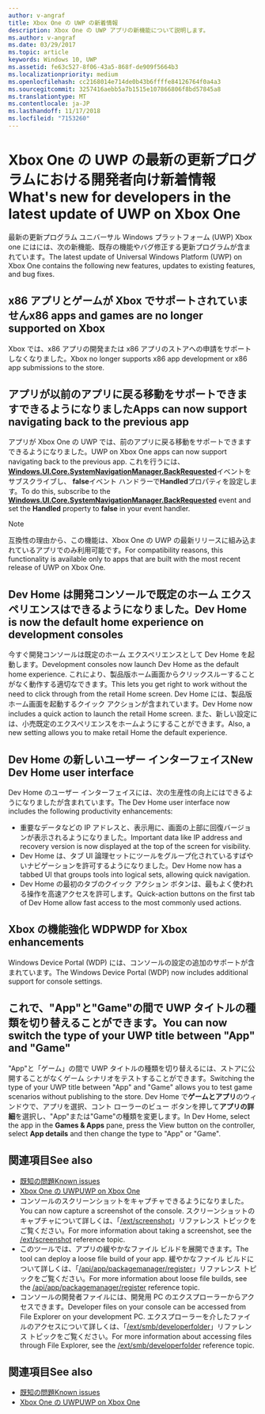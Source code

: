 ```yaml
---
author: v-angraf
title: Xbox One の UWP の新着情報
description: Xbox One の UWP アプリの新機能について説明します。
ms.author: v-angraf
ms.date: 03/29/2017
ms.topic: article
keywords: Windows 10, UWP
ms.assetid: fe63c527-8f06-43a5-868f-de909f5664b3
ms.localizationpriority: medium
ms.openlocfilehash: cc2168014e714de0b43b6ffffe84126764f0a4a3
ms.sourcegitcommit: 3257416aebb5a7b1515e107866806f8bd57845a8
ms.translationtype: MT
ms.contentlocale: ja-JP
ms.lasthandoff: 11/17/2018
ms.locfileid: "7153260"
---
```

# <a name="whats-new-for-developers-in-the-latest-update-of-uwp-on-xbox-one"></a><span data-ttu-id="73df3-104">Xbox One の UWP の最新の更新プログラムにおける開発者向け新着情報</span><span class="sxs-lookup"><span data-stu-id="73df3-104">What's new for developers in the latest update of UWP on Xbox One</span></span>

<span data-ttu-id="73df3-105">最新の更新プログラム ユニバーサル Windows プラットフォーム (UWP) Xbox one にはには、次の新機能、既存の機能やバグ修正する更新プログラムが含まれています。</span><span class="sxs-lookup"><span data-stu-id="73df3-105">The latest update of Universal Windows Platform (UWP) on Xbox One contains the following new features, updates to existing features, and bug fixes.</span></span>

## <a name="x86-apps-and-games-are-no-longer-supported-on-xbox"></a><span data-ttu-id="73df3-106">x86 アプリとゲームが Xbox でサポートされていません</span><span class="sxs-lookup"><span data-stu-id="73df3-106">x86 apps and games are no longer supported on Xbox</span></span>  
<span data-ttu-id="73df3-107">Xbox では、x86 アプリの開発または x86 アプリのストアへの申請をサポートしなくなりました。</span><span class="sxs-lookup"><span data-stu-id="73df3-107">Xbox no longer supports x86 app development or x86 app submissions to the store.</span></span>

## <a name="apps-can-now-support-navigating-back-to-the-previous-app"></a><span data-ttu-id="73df3-108">アプリが以前のアプリに戻る移動をサポートできますできるようになりました</span><span class="sxs-lookup"><span data-stu-id="73df3-108">Apps can now support navigating back to the previous app</span></span> 
<span data-ttu-id="73df3-109">アプリが Xbox One の UWP では、前のアプリに戻る移動をサポートできますできるようになりました。</span><span class="sxs-lookup"><span data-stu-id="73df3-109">UWP on Xbox One apps can now support navigating back to the previous app.</span></span> <span data-ttu-id="73df3-110">これを行うには、 [**Windows.UI.Core.SystemNavigationManager.BackRequested**](https://msdn.microsoft.com/library/windows/apps/dn893595)イベントをサブスクライブし、 **false**イベント ハンドラーで**Handled**プロパティを設定します。</span><span class="sxs-lookup"><span data-stu-id="73df3-110">To do this, subscribe to the [**Windows.UI.Core.SystemNavigationManager.BackRequested**](https://msdn.microsoft.com/library/windows/apps/dn893595) event and set the **Handled** property to **false** in your event handler.</span></span>

> [!NOTE]
> <span data-ttu-id="73df3-111">互換性の理由から、この機能は、Xbox One の UWP の最新リリースに組み込まれているアプリでのみ利用可能です。</span><span class="sxs-lookup"><span data-stu-id="73df3-111">For compatibility reasons, this functionality is available only to apps that are built with the most recent release of UWP on Xbox One.</span></span> 

## <a name="dev-home-is-now-the-default-home-experience-on-development-consoles"></a><span data-ttu-id="73df3-112">Dev Home は開発コンソールで既定のホーム エクスペリエンスはできるようになりました。</span><span class="sxs-lookup"><span data-stu-id="73df3-112">Dev Home is now the default home experience on development consoles</span></span>
<span data-ttu-id="73df3-113">今すぐ開発コンソールは既定のホーム エクスペリエンスとして Dev Home を起動します。</span><span class="sxs-lookup"><span data-stu-id="73df3-113">Development consoles now launch Dev Home as the default home experience.</span></span> <span data-ttu-id="73df3-114">これにより、製品版ホーム画面からクリックスルーすることがなく動作する適切なできます。</span><span class="sxs-lookup"><span data-stu-id="73df3-114">This lets you get right to work without the need to click through from the retail Home screen.</span></span> <span data-ttu-id="73df3-115">Dev Home には、製品版ホーム画面を起動するクイック アクションが含まれています。</span><span class="sxs-lookup"><span data-stu-id="73df3-115">Dev Home now includes a quick action to launch the retail Home screen.</span></span> <span data-ttu-id="73df3-116">また、新しい設定には、小売既定のエクスペリエンスをホームようにすることができます。</span><span class="sxs-lookup"><span data-stu-id="73df3-116">Also, a new setting allows you to make retail Home the default experience.</span></span> 

## <a name="new-dev-home-user-interface"></a><span data-ttu-id="73df3-117">Dev Home の新しいユーザー インターフェイス</span><span class="sxs-lookup"><span data-stu-id="73df3-117">New Dev Home user interface</span></span>
<span data-ttu-id="73df3-118">Dev Home のユーザー インターフェイスには、次の生産性の向上にはできるようになりましたが含まれています。</span><span class="sxs-lookup"><span data-stu-id="73df3-118">The Dev Home user interface now includes the following productivity enhancements:</span></span>
 - <span data-ttu-id="73df3-119">重要なデータなどの IP アドレスと、表示用に、画面の上部に回復バージョンが表示されるようになりました。</span><span class="sxs-lookup"><span data-stu-id="73df3-119">Important data like IP address and recovery version is now displayed at the top of the screen for visibility.</span></span> 
 - <span data-ttu-id="73df3-120">Dev Home は、タブ UI 論理セットにツールをグループ化されているすばやいナビゲーションを許可するようになりました。</span><span class="sxs-lookup"><span data-stu-id="73df3-120">Dev Home now has a tabbed UI that groups tools into logical sets, allowing quick navigation.</span></span>
 - <span data-ttu-id="73df3-121">Dev Home の最初のタブのクイック アクション ボタンは、最もよく使われる操作を高速アクセスを許可します。</span><span class="sxs-lookup"><span data-stu-id="73df3-121">Quick-action buttons on the first tab of Dev Home allow fast access to the most commonly used actions.</span></span> 

## <a name="wdp-for-xbox-enhancements"></a><span data-ttu-id="73df3-122">Xbox の機能強化 WDP</span><span class="sxs-lookup"><span data-stu-id="73df3-122">WDP for Xbox enhancements</span></span>
<span data-ttu-id="73df3-123">Windows Device Portal (WDP) には、コンソールの設定の追加のサポートが含まれています。</span><span class="sxs-lookup"><span data-stu-id="73df3-123">The Windows Device Portal (WDP) now includes additional support for console settings.</span></span> 

## <a name="you-can-now-switch-the-type-of-your-uwp-title-between-app-and-game"></a><span data-ttu-id="73df3-124">これで、"App"と"Game"の間で UWP タイトルの種類を切り替えることができます。</span><span class="sxs-lookup"><span data-stu-id="73df3-124">You can now switch the type of your UWP title between "App" and "Game"</span></span>
<span data-ttu-id="73df3-125">"App"と「ゲーム」の間で UWP タイトルの種類を切り替えるには、ストアに公開することがなくゲーム シナリオをテストすることができます。</span><span class="sxs-lookup"><span data-stu-id="73df3-125">Switching the type of your UWP title between "App" and "Game" allows you to test game scenarios without publishing to the store.</span></span> <span data-ttu-id="73df3-126">Dev Home で**ゲームとアプリ**のウィンドウで、アプリを選択、コント ローラーのビュー ボタンを押して**アプリの詳細**を選択し、"App"または"Game"の種類を変更します。</span><span class="sxs-lookup"><span data-stu-id="73df3-126">In Dev Home, select the app in the **Games & Apps** pane, press the View button on the controller, select **App details** and then change the type to "App" or "Game".</span></span>

## <a name="see-also"></a><span data-ttu-id="73df3-127">関連項目</span><span class="sxs-lookup"><span data-stu-id="73df3-127">See also</span></span>
- [<span data-ttu-id="73df3-128">既知の問題</span><span class="sxs-lookup"><span data-stu-id="73df3-128">Known issues</span></span>](known-issues.md)
- [<span data-ttu-id="73df3-129">Xbox One の UWP</span><span class="sxs-lookup"><span data-stu-id="73df3-129">UWP on Xbox One</span></span>](index.md)
 - <span data-ttu-id="73df3-130">コンソールのスクリーンショットをキャプチャできるようになりました。</span><span class="sxs-lookup"><span data-stu-id="73df3-130">You can now capture a screenshot of the console.</span></span> <span data-ttu-id="73df3-131">スクリーンショットのキャプチャについて詳しくは、「[/ext/screenshot](wdp-media-capture-api.md)」リファレンス トピックをご覧ください。</span><span class="sxs-lookup"><span data-stu-id="73df3-131">For more information about taking a screenshot, see the [/ext/screenshot](wdp-media-capture-api.md) reference topic.</span></span>
 - <span data-ttu-id="73df3-132">このツールでは、アプリの緩やかなファイル ビルドを展開できます。</span><span class="sxs-lookup"><span data-stu-id="73df3-132">The tool can deploy a loose file build of your app.</span></span> <span data-ttu-id="73df3-133">緩やかなファイル ビルドについて詳しくは、「[/api/app/packagemanager/register](wdp-loose-folder-register-api.md)」リファレンス トピックをご覧ください。</span><span class="sxs-lookup"><span data-stu-id="73df3-133">For more information about loose file builds, see the [/api/app/packagemanager/register](wdp-loose-folder-register-api.md) reference topic.</span></span>
 - <span data-ttu-id="73df3-134">コンソールの開発者ファイルには、開発用 PC のエクスプローラーからアクセスできます。</span><span class="sxs-lookup"><span data-stu-id="73df3-134">Developer files on your console can be accessed from File Explorer on your development PC.</span></span> <span data-ttu-id="73df3-135">エクスプローラーを介したファイルのアクセスについて詳しくは、「[/ext/smb/developerfolder](wdp-smb-api.md)」リファレンス トピックをご覧ください。</span><span class="sxs-lookup"><span data-stu-id="73df3-135">For more information about accessing files through File Explorer, see the [/ext/smb/developerfolder](wdp-smb-api.md) reference topic.</span></span>

## <a name="see-also"></a><span data-ttu-id="73df3-136">関連項目</span><span class="sxs-lookup"><span data-stu-id="73df3-136">See also</span></span>
- [<span data-ttu-id="73df3-137">既知の問題</span><span class="sxs-lookup"><span data-stu-id="73df3-137">Known issues</span></span>](known-issues.md)
- [<span data-ttu-id="73df3-138">Xbox One の UWP</span><span class="sxs-lookup"><span data-stu-id="73df3-138">UWP on Xbox One</span></span>](index.md)
